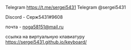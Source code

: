 Telegram  https://t.me/sergei5431
Telegram  @sergei5431

Discord -  Серж5431#9608

почта -  noga58151@mail.ru

ссылка на виртуальную клавиатуру  https://sergei5431.github.io/keyboard/
